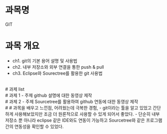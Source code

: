 # 과목명 
GIT

# 과목 개요
 - ch1. git의 기본 용어 설명 및 사용법
 - ch2. 내부 저장소와 외부 연결을 통한 push & pull
 - ch3. Eclipse와 Sourectree를 활용한 git 사용법

<br>
# 과제 list

<br>
# 과제 1 - 주제
github 설명에 대한 동영상 제작

<br>
# 과제 2 - 주제
Sourcetree를 활용하여 github 연동에 대한 동영상 제작


<br>
#
# 과목을 배우고 느낀점, 어려웠는데 극복한 경험,  
  - git이라는 툴을 알고 있었고 간단하게 사용해보았지만 조금 더 원론적으로 사용할 수 있게 되어서 좋았다. 
  - 단순히 내부 저장소 뿐 아니라 eclipse 같은 IDE와도 연동이 가능하고 Sourcetree와 같은 프로그램간의 연동성을 확인할 수 있었다.

